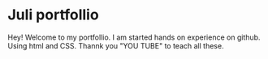 # Juli portfollio

Hey! Welcome to my portfollio. I am started hands on experience on github. Using html and CSS.
Thannk you "YOU TUBE" to teach all these.